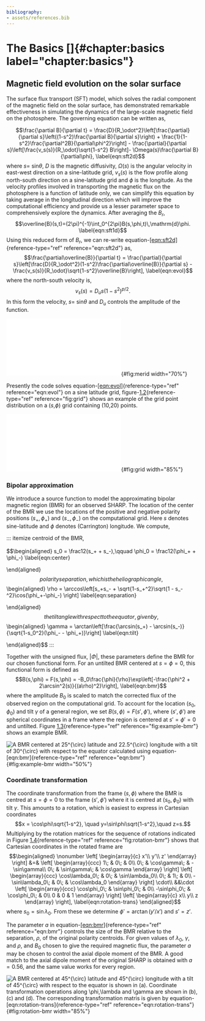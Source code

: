 ```yaml
---
bibliography:
- assets/references.bib
---
```


# The Basics []{#chapter:basics label="chapter:basics"}

## Magnetic field evolution on the solar surface

The surface flux transport (SFT) model, which solves the radial
component of the magnetic field on the solar surface, has demonstrated
remarkable effectiveness in simulating the dynamics of the large-scale
magnetic field on the photosphere. The governing equation can be written
as,

$$\frac{\partial B}{\partial t} = \frac{D}{R_\odot^2}\left[\frac{\partial}{\partial s}\left((1-s^2)\frac{\partial B}{\partial s}\right) + \frac{1}{1-s^2}\frac{\partial^2B}{\partial\phi^2}\right] - \frac{\partial}{\partial s}\left[\frac{v_s(s)}{R_\odot}\sqrt{1-s^2} B\right]- \Omega(s)\frac{\partial B}{\partial\phi},
\label{eqn:sft2d}$$ where $s =$ sin$\theta$, $D$ is the magnetic
diffusivity, $\Omega (s)$ is the angular velocity in east-west direction
on a sine-latitude grid, $v_s (s)$ is the flow profile along north-south
direction on a sine-latitude grid and $\phi$ is the longitude. As the
velocity profiles involved in transporting the magnetic flux on the
photosphere is a function of latitude only, we can simplify this
equation by taking average in the longitudinal direction which will
improve the computational efficiency and provide us a lesser parameter
space to comprehensively explore the dynamics. After averaging the
$B_r$,
$$\overline{B}(s,t)=(2\pi)^{-1}\int_0^{2\pi}B(s,\phi,t)\,\mathrm{d}\phi.
\label{eqn:sft1d}$$ Using this reduced form of $B_r$, we can re-write
equation-[\[eqn:sft2d\]](#eqn:sft2d){reference-type="ref"
reference="eqn:sft2d"} as,
$$\frac{\partial\overline{B}}{\partial t} = \frac{\partial}{\partial s}\left[\frac{D}{R_\odot^2}(1-s^2)\frac{\partial\overline{B}}{\partial s} - \frac{v_s(s)}{R_\odot}\sqrt{1-s^2}\overline{B}\right],
\label{eqn:evol}$$ where the north-south velocity is,
$$v_s(s) = D_us(1-s^2)^{p/2}.
\label{eqn:merid}$$ In this form the velocity, $s =$ sin$\theta$ and
$D_u$ controls the amplitude of the function.

![Example flow profile in the north-south direction using
equation-[\[eqn:merid\]](#eqn:merid){reference-type="ref"
reference="eqn:merid"}.](assets/MC_flow250.pdf){#fig:merid width="70%"}

Presently the code solves
equation-[\[eqn:evol\]](#eqn:evol){reference-type="ref"
reference="eqn:evol"} on a sine latitude grid,
figure-[1.2](#fig:grid){reference-type="ref" reference="fig:grid"} shows
an example of the grid point distribution on a ($s$,$\phi$) grid
containing (10,20) points.

![Example grid visualization with 10, 20 points in sine latitude ($s$)
and longitude ($\phi$ direction
respectively.](assets/grid_structure_sft1D.pdf){#fig:grid width="85%"}

### Bipolar approximation

We introduce a source function to model the approximating bipolar
magnetic region (BMR) for an observed SHARP. The location of the center
of the BMR we use the locations of the positive and negative polarity
positions $(s_+, \phi_+)$ and $(s_-,\phi_-)$ on the computational grid.
Here $s$ denotes sine-latitude and $\phi$ denotes (Carrington)
longitude. We compute,

::: itemize
centroid of the BMR,\
\
$$\begin{aligned}
    s_0 = \frac12(s_+ + s_-),\qquad \phi_0 = \frac12(\phi_+ + \phi_-)
    \label{eqn:center}
    
\end{aligned}$$ polarity separation, which is the heliographic angle,\
\
$$\begin{aligned}
    \rho = \arccos\left[s_+s_- + \sqrt{1-s_+^2}\sqrt{1 - s_-^2}\cos(\phi_+-\phi_-) \right]
    \label{eqn:separation}
    
\end{aligned}$$ the tilt angle with respect to the equator, given by,\
\
$$\begin{aligned}
    \gamma = \arctan\left[\frac{\arcsin(s_+) - \arcsin(s_-)}{\sqrt{1-s_0^2}(\phi_- - \phi_+)}\right]
    \label{eqn:tilt}
    
\end{aligned}$$
:::

Together with the unsigned flux, $|\Phi|$, these parameters define the
BMR for our chosen functional form. For an untilted BMR centered at
$s=\phi=0$, this functional form is defined as
$$B(s,\phi) = F(s,\phi) = -B_0\frac{\phi}{\rho}\exp\left[-\frac{\phi^2 + 2\arcsin^2(s)}{(a\rho)^2}\right],
\label{eqn:bmr}$$ where the amplitude $B_0$ is scaled to match the
corrected flux of the observed region on the computational grid. To
account for the location $(s_0,\phi_0)$ and tilt $\gamma$ of a general
region, we set $B(s,\phi) = F(s',\phi')$, where $(s',\phi')$ are
spherical coordinates in a frame where the region is centered at
$s'=\phi'=0$ and untilted. Figure
[1.3](#fig:example-bmr){reference-type="ref"
reference="fig:example-bmr"} shows an example BMR.

![A BMR centered at 25$^{\circ}$ latitude and 22.5$^{\circ}$ longitude
with a tilt of 30$^{\circ}$ with respect to the equator calculated using
equation-[\[eqn:bmr\]](#eqn:bmr){reference-type="ref"
reference="eqn:bmr"}](assets/example_bmr.png){#fig:example-bmr
width="50%"}

### Coordinate transformation

The coordinate transformation from the frame $(s,\phi)$ where the BMR is
centred at $s=\phi=0$ to the frame $(s',\phi')$ where it is centred at
$(s_0,\phi_0)$ with tilt $\gamma$. This amounts to a rotation, which is
easiest to express in Cartesian coordinates
$$x = \cos\phi\sqrt{1-s^2}, \quad y=\sin\phi\sqrt{1-s^2},\quad z=s.$$
Multiplying by the rotation matrices for the sequence of rotations
indicated in Figure [1.4](#fig:rotation-bmr){reference-type="ref"
reference="fig:rotation-bmr"} shows that Cartesian coordinates in the
rotated frame are $$\begin{aligned}
\nonumber
\left[
\begin{array}{c}
x'\\
y'\\
z'
\end{array}
\right] &=&
\left[
\begin{array}{ccc}
1\; & 0\; & 0\\
0\; & \cos\gamma\; & -\sin\gamma\\
0\; & \sin\gamma\; & \cos\gamma
\end{array}
\right]
\left[
\begin{array}{ccc}
\cos\lambda_0\; & 0\; & \sin\lambda_0\\
0\; & 1\; & 0\\
-\sin\lambda_0\; & 0\; & \cos\lambda_0
\end{array}
\right]
\cdot\\ 
&&\cdot
\left[
\begin{array}{ccc}
\cos\phi_0\; & \sin\phi_0\; & 0\\
-\sin\phi_0\; & \cos\phi_0\; & 0\\
0 & 0 & 1
\end{array}
\right]
\left[
\begin{array}{c}
x\\
y\\
z
\end{array}
\right],
\label{eqn:rotation-trans}
\end{aligned}$$ where $s_0=\sin\lambda_0$. From these we determine
$\phi'=\arctan(y'/x')$ and $s' = z'$.

The parameter $a$ in
equation-[\[eqn:bmr\]](#eqn:bmr){reference-type="ref"
reference="eqn:bmr"} controls the size of the BMR relative to the
separation, $\rho$, of the original polarity centroids. For given values
of $\lambda_0$, $\gamma$, and $\rho$, and $B_0$ chosen to give the
required magnetic flux, the parameter $a$ may be chosen to control the
axial dipole moment of the BMR. A good match to the axial dipole moment
of the original SHARP is obtained with $a=0.56$, and the same value
works for every region.

![A BMR centered at 45$^{\circ}$ latitude and 45$^{\circ}$ longitude
with a tilt of 45$^{\circ}$ with respect to the equator is shown in (a).
Coordinate transformation operations along $\phi$,$\lambda$ and $\gamma$
are shown in (b), (c) and (d). The corresponding transformation matris
is given by
equation-[\[eqn:rotation-trans\]](#eqn:rotation-trans){reference-type="ref"
reference="eqn:rotation-trans"}](assets/rotation_bmr.png){#fig:rotation-bmr
width="85%"}
